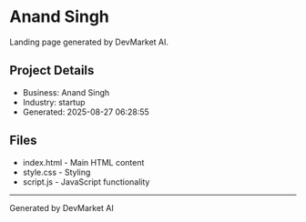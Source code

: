 # Anand Singh

Landing page generated by DevMarket AI.

## Project Details
- Business: Anand Singh
- Industry: startup
- Generated: 2025-08-27 06:28:55

## Files
- index.html - Main HTML content
- style.css - Styling
- script.js - JavaScript functionality

---
Generated by DevMarket AI
